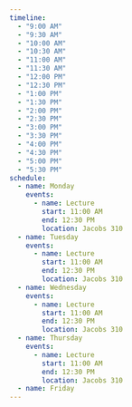 ```yaml
---
timeline:
  - "9:00 AM"
  - "9:30 AM"
  - "10:00 AM"
  - "10:30 AM"
  - "11:00 AM"
  - "11:30 AM"
  - "12:00 PM"
  - "12:30 PM"
  - "1:00 PM"
  - "1:30 PM"
  - "2:00 PM"
  - "2:30 PM"
  - "3:00 PM"
  - "3:30 PM"
  - "4:00 PM"
  - "4:30 PM"
  - "5:00 PM"
  - "5:30 PM"
schedule:
  - name: Monday
    events:
      - name: Lecture
        start: 11:00 AM
        end: 12:30 PM
        location: Jacobs 310
  - name: Tuesday
    events:
      - name: Lecture
        start: 11:00 AM
        end: 12:30 PM
        location: Jacobs 310
  - name: Wednesday
    events:
      - name: Lecture
        start: 11:00 AM
        end: 12:30 PM
        location: Jacobs 310
  - name: Thursday
    events:
      - name: Lecture
        start: 11:00 AM
        end: 12:30 PM
        location: Jacobs 310
  - name: Friday
---
```

